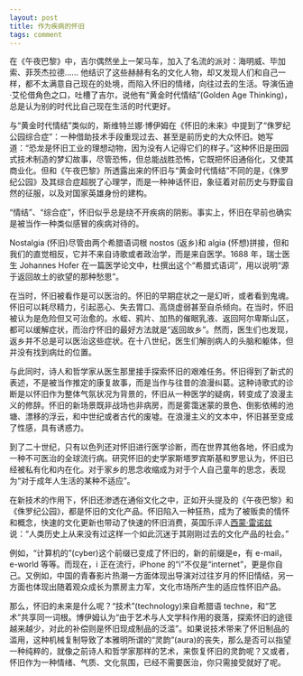 ```yaml
---
layout: post
title: 作为疾病的怀旧
tags: comment
---
```


在《午夜巴黎》中，吉尔偶然坐上一架马车，加入了名流的派对：海明威、毕加索、菲茨杰拉德...... 他结识了这些赫赫有名的文化人物，却又发现人们和自己一样，都不太满意自己现在的处境，而陷入怀旧的情绪，向往过去的生活。导演伍迪·艾伦借角色之口，吐槽了吉尔，说他有“黄金时代情结”(Golden Age Thinking)，总是认为别的时代比自己现在生活的时代更好。

与“黄金时代情结”类似的，斯维特兰娜·博伊姆在《怀旧的未来》中提到了“侏罗纪公园综合症”：一种借助技术手段重现过去、甚至是前历史的大众怀旧。她写道：“恐龙是怀旧工业的理想动物，因为没有人记得它们的样子。”这种怀旧是田园式技术制造的梦幻故事，尽管恐怖，但总能战胜恐怖，它既把怀旧通俗化，又使其商业化。但和《午夜巴黎》所透露出来的怀旧与“黄金时代情结”不同的是，《侏罗纪公园》及其综合症超脱了心理学，而是一种神话怀旧，象征着对前历史与野蛮自然的征服，以及对国家英雄身份的建构。

“情结”、“综合症”，怀旧似乎总是绕不开疾病的阴影。事实上，怀旧在早前也确实是被当作一种类似感冒的疾病对待的。

Nostalgia (怀旧)尽管由两个希腊语词根 nostos (返乡)和 algia (怀想)拼接，但和我们的直觉相反，它并不来自诗歌或者政治学，而是来自医学。1688 年，瑞士医生 Johannes Hofer 在一篇医学论文中，杜撰出这个“希腊式语词”，用以说明“源于返回故土的欲望的那种愁思”。

在当时，怀旧被看作是可以医治的。怀旧的早期症状之一是幻听，或者看到鬼魂。怀旧可以耗尽精力，引起恶心、失去胃口、高烧虚弱甚至自杀倾向。在当时，怀旧被认为是危险但又可治愈的。水蛭、鸦片、加热的催眠乳液、返回阿尔卑斯山区，都可以缓解症状，而治疗怀旧的最好方法就是“返回故乡”。然而，医生们也发现，返乡并不总是可以医治这些症状。在十八世纪，医生们解剖病人的头脑和躯体，但并没有找到病灶的位置。

与此同时，诗人和哲学家从医生那里接手探索怀旧的艰难任务。怀旧得到了新式的表述，不是被当作推定的康复故事，而是当作与往昔的浪漫纠葛。这种诗歌式的诊断是以怀旧作为整体气氛状况为背景的，怀旧从一种医学的疑病，转变成了浪漫主义的修辞。怀旧的新场景既非战场也非病房，而是雾霭迷蒙的景色、倒影依稀的池塘、漂移的浮云，和中世纪或者古代的废墟。在浪漫主义的文本中，怀旧甚至变成了性感，具有诱惑力。

到了二十世纪，只有以色列还对怀旧进行医学诊断，而在世界其他各地，怀旧成为一种不可医治的全球流行病。研究怀旧的史学家斯塔罗宾斯基和罗思认为，怀旧已经被私有化和内在化。对于家乡的思念收缩成为对于个人自己童年的思念，表现为“对于成年人生活的某种不适应”。

在新技术的作用下，怀旧还渗透在通俗文化之中，正如开头提及的《午夜巴黎》和《侏罗纪公园》，都是怀旧的文化产品。怀旧陷入一种狂热，成为了被贩卖的情怀和概念，快速的文化更新也带动了快速的怀旧消费，英国乐评人[西蒙·雷诺兹](http://www.lifeweek.com.cn/2011/1017/35285.shtml)说：“人类历史上从来没有过这样一个如此沉迷于其刚刚过去的文化产品的社会。”

例如，“计算机的”(cyber)这个前缀已变成了怀旧的，新的前缀是e，有 e-mail，e-world 等等。而现在，i 正在流行，iPhone 的“i”不仅是“internet”，更是你自己。又例如，中国的青春影片热潮一方面体现出导演对过往岁月的怀旧情结，另一方面也体现出随着观众成长为票房主力军，文化市场所产生的适应性怀旧产品。

那么，怀旧的未来是什么呢？“技术”(technology)来自希腊语 techne，和“艺术”共享同一词根。博伊姆认为“由于艺术与人文学科作用的衰落，探索怀旧的途径越来越少，对此的补偿则是怀旧现成制品的泛滥”。如果说技术带来了怀旧制品的滥用，这种机械复制导致了本雅明所谓的“灵韵”(aura)的丧失，那么是否可以指望一种纯粹的，就像之前诗人和哲学家那样的艺术，来恢复怀旧的灵韵呢？又或者，怀旧作为一种情绪、气质、文化氛围，已经不需要医治，你只需接受就好了呢。
